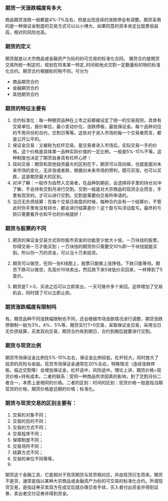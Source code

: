 ### 期货一天涨跌幅度有多大
商品期货涨跌一般都是4%-7%左右，但是出现连续的涨跌停会有调整。期货采用的是一种保证金制度的交易方式可以以小博大，如果同意的资本肯定比股票收益高，相对的风险也高。

### 期货的定义
期货就是以大宗商品或金融资产为标的的可交易的标准化合同。
期货合约是期货交易所统一制定的，规划在将来某一特定_时间和地点交割一定数量标的物的标准化合约。期货合约根据标的物不同，可分为
- 商品期货合约 
- 金融期货合约 
- 其他期货合约

### 期货的特征主要有
1. 合约标准化：每一种期货品种在上市之前都被设定了统一的交易规则，具体有交易单位，报价单位，最小变动价位，涨跌停板，最低保证金。每个品种对应的不用月份的合约，交割日等等。这些对于进入市场的每一个交易者而言，都是公开公平的。
2. 保证金交易：又被称为杠杆交易，是交易者进入市场后，实际交易一手的价格，这个价格是具体某一品种实际价值的一定比例，一般是5%-15%不等。这种制度也决定了期货自身具有杠杆心肝！
3. 双向交易：期货和其他投资最大的区别在于，期货可以双向做，也就是面对未来市场的变化，无非涨或者跌，根据对未来市场的预判，既可买涨，也可以买跌，这是期货最大的区别。
4. 对冲了解：一般作为自然人交易者，在品种到期前，会选择将手里的持仓对冲了解，不会持有交割月进行交割。交割一般是对大宗商品的现货企业而言，手里有现货的，才可以进行交割。交割是需要向交易所申请的。
5. 当日无负债结算：在每个交易日收盘的时候，每种合约会有一个结算价，不管此时你手里有没有持仓，都会进行结算差价！这个盈亏叫浮动盈亏。最终的亏损只需要看开仓和平仓的价格就好！

### 期货与股票的不同
1. 期货的保证金交易方式将你股市资金的功能至少放大十倍，一万块钱的股票，你得交易一万才能买到；一万块钱的期货你只需要交10％即一千块钱就能买到。所以你一万的资金，可以当十万来投资。
   
2. 期货可以做空，在同一张K线图上，股票只能做上涨挣钱。下跌只能等待。期货下跌可以做空，先高价10块卖出，然后跌下来5块低价买回来，一样挣到了5差价。 
   
3. 期货是T＋0，买进之后可以立即卖出，一天可做许多个来回。这样增加了交易机会，同时错了可以立即止损。

### 期货涨跌幅度有限制吗
有。期货品种不同涨跌幅限制也不同，还会根据市场涨跌情况进行调整，期货涨跌停限制一般为3%，4%、5%等，期货实行T+0交易，采取保证金交易，采用当日无负债结算，买卖双向交易，期货合约有到期日，合约到期后就要进行交割。

### 期货与现货比例
期货市场保证金比例在5%-10%左右，保证金比例较低，杠杆较大，同时放大了投资的风险与收益。现货市场保证金通常在20%左右，特殊情况（连续涨跌停板，临近交割等）会增加保证金，杠杆适中，风险适中。理论上讲，期货价格=现货价格+持有成本。二者的联系：受同一种商品供求因素的影响，到了交割月份二者合一，本质上是相同的价格。二者的区别：时间的区别：现货价格一般是指当期现货的价格，期货价格是远期的价格；标准化。

### 期货与现货交易的区别主要有：
1. 交易的对象不同；
2. 交易的目的不同；
3. 交易的方式不同；
4. 交易程序不同；
5. 保障制度不同；
6. 交易场所不同；
7. 结算方式不同；
8. 交易的单位不同等等。
9. 
期货这个金融工具，它是相对于现货期货与现货相对应，并由现货衍生而来。期货不是货，通常是指以某种大宗商品或金融资产为标的可交易的标准化合约。所谓现货交易，是指证券买卖双方在成交后就办理交收手续，买入者付出资金并得到证券，卖出者交付证券并得到资金。
